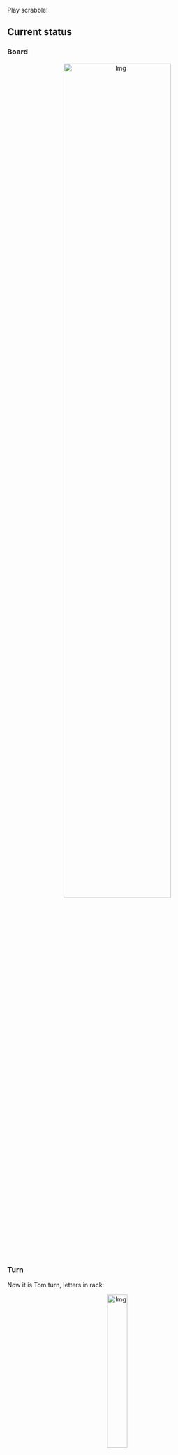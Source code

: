 
Play scrabble!
## Current status
### Board
<p align="center">
<img src="https://raw.githubusercontent.com/radosz99/radosz99/main/board.png" width=70% alt="Img"/>
    </p>
    
### Turn
Now it is Tom turn, letters in rack:
<p align="center">
<img src="https://raw.githubusercontent.com/radosz99/radosz99/main/rack.png" width=30% alt="Img"/>
</p>

### Game score
| Id | Player name | Points |
  | - | - | - |  
|0 | Tom | 257
|1 | Jerry | 222
## Make the move
Make the move and insert the letters by creating an [issue](https://github.com/radosz99/radosz99/issues/new?title=scrabble%7Cmove%7C7%3AA%3ARIDE&body=Just+push+%27Submit+new+issue%27+or+update+with+your+move.) according to the rules or...

## Possibly best moves  
Are you sure? :smiling_imp: :smiling_imp: :smiling_imp:
<details>
  <summary>Spoiler warning!</summary>
  
  | Id | Move | Issue link | Points |
  | - | - | - | - |  
|1| 5:B:porched | [scrabble&#124;move&#124;5:B:porched](https://github.com/radosz99/radosz99/issues/new?title=scrabble%7Cmove%7C5%3AB%3Aporched&body=Just+push+%27Submit+new+issue%27+or+update+with+your+move.) | 29 
|2| 5:B:porch | [scrabble&#124;move&#124;5:B:porch](https://github.com/radosz99/radosz99/issues/new?title=scrabble%7Cmove%7C5%3AB%3Aporch&body=Just+push+%27Submit+new+issue%27+or+update+with+your+move.) | 26 
|3| 5:B:perch | [scrabble&#124;move&#124;5:B:perch](https://github.com/radosz99/radosz99/issues/new?title=scrabble%7Cmove%7C5%3AB%3Aperch&body=Just+push+%27Submit+new+issue%27+or+update+with+your+move.) | 26 
|4| 1:F:hohed | [scrabble&#124;move&#124;1:F:hohed](https://github.com/radosz99/radosz99/issues/new?title=scrabble%7Cmove%7C1%3AF%3Ahohed&body=Just+push+%27Submit+new+issue%27+or+update+with+your+move.) | 24 
|5| 5:B:epoch | [scrabble&#124;move&#124;5:B:epoch](https://github.com/radosz99/radosz99/issues/new?title=scrabble%7Cmove%7C5%3AB%3Aepoch&body=Just+push+%27Submit+new+issue%27+or+update+with+your+move.) | 22 
|6| 5:A:droich | [scrabble&#124;move&#124;5:A:droich](https://github.com/radosz99/radosz99/issues/new?title=scrabble%7Cmove%7C5%3AA%3Adroich&body=Just+push+%27Submit+new+issue%27+or+update+with+your+move.) | 22 
|7| 5:A:dreich | [scrabble&#124;move&#124;5:A:dreich](https://github.com/radosz99/radosz99/issues/new?title=scrabble%7Cmove%7C5%3AA%3Adreich&body=Just+push+%27Submit+new+issue%27+or+update+with+your+move.) | 22 
|8| 1:F:pohed | [scrabble&#124;move&#124;1:F:pohed](https://github.com/radosz99/radosz99/issues/new?title=scrabble%7Cmove%7C1%3AF%3Apohed&body=Just+push+%27Submit+new+issue%27+or+update+with+your+move.) | 21 
|9| 5:C:rechip | [scrabble&#124;move&#124;5:C:rechip](https://github.com/radosz99/radosz99/issues/new?title=scrabble%7Cmove%7C5%3AC%3Arechip&body=Just+push+%27Submit+new+issue%27+or+update+with+your+move.) | 21 
|10| 1:H:hohed | [scrabble&#124;move&#124;1:H:hohed](https://github.com/radosz99/radosz99/issues/new?title=scrabble%7Cmove%7C1%3AH%3Ahohed&body=Just+push+%27Submit+new+issue%27+or+update+with+your+move.) | 20 
</details>
    
## Latest moves

| Id | Type | Move / Letters to replace | Created words / New letters | Date | Points | Player | Who |
| - | - | - | - | - | - | - | - |
|15| INSERT | H:0:khaf | ['KHAF'] | 11/26/2022, 17:50:29 | 42 | Jerry | [radosz99](github.com/radosz99) |
|14| INSERT | 3:D:snarf | ['SNARF'] | 11/26/2022, 17:49:46 | 24 | Tom | [radosz99](github.com/radosz99) |
|13| INSERT | E:3:noctilio | ['NOCTILIO'] | 11/26/2022, 17:48:56 | 70 | Jerry | [radosz99](github.com/radosz99) |
|12| INSERT | 14:K:squab | ['SQUAB'] | 11/26/2022, 17:47:46 | 78 | Tom | [radosz99](github.com/radosz99) |
|11| INSERT | K:10:oxims | ['OXIMS'] | 11/26/2022, 17:46:56 | 28 | Jerry | [radosz99](github.com/radosz99) |
|10| INSERT | 12:H:ignite | ['IGNITE'] | 11/26/2022, 17:46:16 | 18 | Tom | [radosz99](github.com/radosz99) |
|9| INSERT | B:8:twirp | ['TWIRP'] | 11/26/2022, 17:45:41 | 18 | Jerry | [radosz99](github.com/radosz99) |
|8| INSERT | 12:B:paved | ['PAVED'] | 11/26/2022, 17:44:55 | 22 | Tom | [radosz99](github.com/radosz99) |
|7| INSERT | D:10:diva | ['DIVA'] | 11/26/2022, 17:44:08 | 16 | Jerry | [radosz99](github.com/radosz99) |
|6| INSERT | H:10:twiny | ['TWINY'] | 11/26/2022, 17:43:09 | 45 | Tom | [radosz99](github.com/radosz99) |
|5| INSERT | 10:D:doubts | ['DOUBTS'] | 11/26/2022, 17:41:57 | 18 | Jerry | [radosz99](github.com/radosz99) |
|4| INSERT | I:6:vlogs | ['VLOGS'] | 11/26/2022, 17:41:13 | 14 | Tom | [radosz99](github.com/radosz99) |
|3| INSERT | N:2:leeze | ['LEEZE'] | 11/26/2022, 17:40:09 | 14 | Jerry | [radosz99](github.com/radosz99) |
|2| INSERT | 5:K:jeez | ['JEEZ'] | 11/26/2022, 00:17:38 | 40 | Tom | [radosz99](github.com/radosz99) |
|1| INSERT | L:3:emend | ['EMEND'] | 11/25/2022, 23:52:03 | 16 | Jerry | [radosz99](github.com/radosz99) |
|0| INSERT | 7:H:aloud | ['ALOUD'] | 11/25/2022, 23:50:56 | 16 | Tom | [radosz99](github.com/radosz99) |